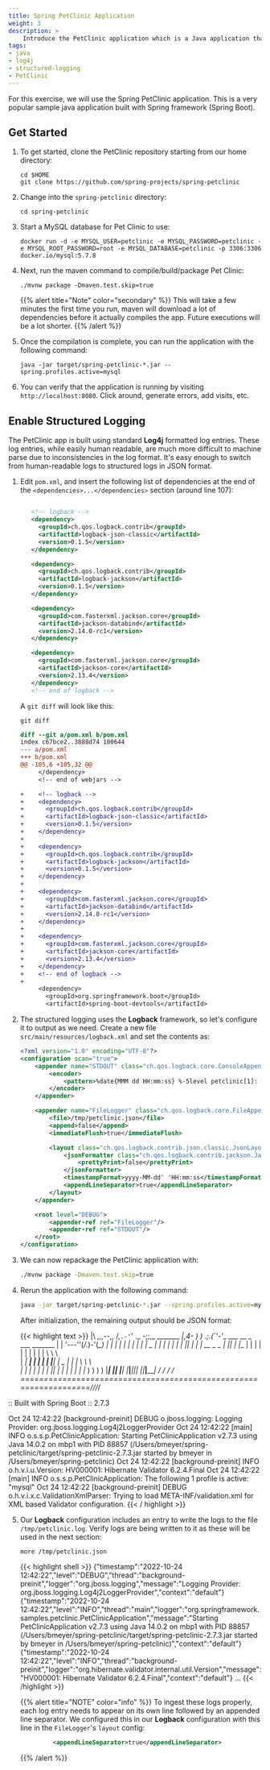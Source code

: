 ```yaml
---
title: Spring PetClinic Application
weight: 3
description: >
    Introduce the PetClinic application which is a Java application that will be used as the test bed for this workshop.
tags:
- java
- log4j
- structured-logging
- PetClinic
---
```


For this exercise, we will use the Spring PetClinic application. This is a very popular sample java application built with Spring framework (Spring Boot).

## Get Started

1. To get started, clone the PetClinic repository starting from our home directory:

   ```shell
   cd $HOME 
   git clone https://github.com/spring-projects/spring-petclinic
   ```


2. Change into the `spring-petclinic` directory:

   ```shell
   cd spring-petclinic
   ```

3. Start a MySQL database for Pet Clinic to use:

   ```shell
   docker run -d -e MYSQL_USER=petclinic -e MYSQL_PASSWORD=petclinic -e MYSQL_ROOT_PASSWORD=root -e MYSQL_DATABASE=petclinic -p 3306:3306 docker.io/mysql:5.7.8
   ```

4. Next, run the maven command to compile/build/package Pet Clinic:

   ```shell
   ./mvnw package -Dmaven.test.skip=true
   ```

   {{% alert title="Note" color="secondary" %}}
   This will take a few minutes the first time you run, maven will download a lot of dependencies before it actually compiles the app. Future executions will be a lot shorter.
   {{% /alert %}}

5. Once the compilation is complete, you can run the application with the following command:

   ```shell
   java -jar target/spring-petclinic-*.jar --spring.profiles.active=mysql
   ```

6. You can verify that the application is running by visiting `http://localhost:8080`. Click around, generate errors, add visits, etc.

## Enable Structured Logging

The PetClinic app is built using standard **Log4j** formatted log entries.  These log entries, while easily human readable, are much more difficult to machine parse due to inconsistencies in the log format.  It's easy enough to switch from human-readable logs to structured logs in JSON format.

1. Edit `pom.xml`, and insert the following list of dependencies at the end of the `<dependencies>...</dependencies>` section (around line 107):

    ```xml {linenos=table, linenostart=107}
   
       <!-- logback -->
       <dependency>
         <groupId>ch.qos.logback.contrib</groupId>
         <artifactId>logback-json-classic</artifactId>
         <version>0.1.5</version>
       </dependency>
   
       <dependency>
         <groupId>ch.qos.logback.contrib</groupId>
         <artifactId>logback-jackson</artifactId>
         <version>0.1.5</version>
       </dependency>
   
       <dependency>
         <groupId>com.fasterxml.jackson.core</groupId>
         <artifactId>jackson-databind</artifactId>
         <version>2.14.0-rc1</version>
       </dependency>
   
       <dependency>
         <groupId>com.fasterxml.jackson.core</groupId>
         <artifactId>jackson-core</artifactId>
         <version>2.13.4</version>
       </dependency>
       <!-- end of logback -->
   ```

   A `git diff` will look like this:
   
   ```shell
   git diff
   ```

    ```diff
    diff --git a/pom.xml b/pom.xml
    index c67bce2..3888d74 100644
    --- a/pom.xml
    +++ b/pom.xml
    @@ -105,6 +105,32 @@
         </dependency>
         <!-- end of webjars -->
    
    +    <!-- logback -->
    +    <dependency>
    +      <groupId>ch.qos.logback.contrib</groupId>
    +      <artifactId>logback-json-classic</artifactId>
    +      <version>0.1.5</version>
    +    </dependency>
    +
    +    <dependency>
    +      <groupId>ch.qos.logback.contrib</groupId>
    +      <artifactId>logback-jackson</artifactId>
    +      <version>0.1.5</version>
    +    </dependency>
    +
    +    <dependency>
    +      <groupId>com.fasterxml.jackson.core</groupId>
    +      <artifactId>jackson-databind</artifactId>
    +      <version>2.14.0-rc1</version>
    +    </dependency>
    +
    +    <dependency>
    +      <groupId>com.fasterxml.jackson.core</groupId>
    +      <artifactId>jackson-core</artifactId>
    +      <version>2.13.4</version>
    +    </dependency>
    +    <!-- end of logback -->
    +
         <dependency>
           <groupId>org.springframework.boot</groupId>
           <artifactId>spring-boot-devtools</artifactId>
    ```

2. The structured logging uses the **Logback** framework, so let's configure it to output as we need.  Create a new file `src/main/resources/logback.xml` and set the contents as:

    ```xml
    <?xml version="1.0" encoding="UTF-8"?>
    <configuration scan="true">
        <appender name="STDOUT" class="ch.qos.logback.core.ConsoleAppender">
            <encoder>
                <pattern>%date{MMM dd HH:mm:ss} %-5level petclinic[1]: %msg %n</pattern>
            </encoder>
        </appender>
    
        <appender name="FileLogger" class="ch.qos.logback.core.FileAppender">
            <file>/tmp/petclinic.json</file>
            <append>false</append>
            <immediateFlush>true</immediateFlush>
    
            <layout class="ch.qos.logback.contrib.json.classic.JsonLayout">
                <jsonFormatter class="ch.qos.logback.contrib.jackson.JacksonJsonFormatter">
                    <prettyPrint>false</prettyPrint>
                </jsonFormatter>
                <timestampFormat>yyyy-MM-dd' 'HH:mm:ss</timestampFormat>
                <appendLineSeparator>true</appendLineSeparator>
            </layout>
        </appender>
    
        <root level="DEBUG">
            <appender-ref ref="FileLogger"/>
            <appender-ref ref="STDOUT"/>
        </root>
    </configuration>
    ```

3. We can now repackage the PetClinic application with:

   ```bash
   ./mvnw package -Dmaven.test.skip=true
   ```

4. Rerun the application with the following command:

   ```bash
   java -jar target/spring-petclinic-*.jar --spring.profiles.active=mysql
   ```
   
   After initialization, the remaining output should be JSON format:

   {{< highlight text >}}
              |\      _,,,--,,_
             /,`.-'`'   ._  \-;;,_
  _______ __|,4-  ) )_   .;.(__`'-'__     ___ __    _ ___ _______
 |       | '---''(_/._)-'(_\_)   |   |   |   |  |  | |   |       |
 |    _  |    ___|_     _|       |   |   |   |   |_| |   |       | __ _ _
 |   |_| |   |___  |   | |       |   |   |   |       |   |       | \ \ \ \
 |    ___|    ___| |   | |      _|   |___|   |  _    |   |      _|  \ \ \ \
 |   |   |   |___  |   | |     |_|       |   | | |   |   |     |_    ) ) ) )
 |___|   |_______| |___| |_______|_______|___|_|  |__|___|_______|  / / / /
 ==================================================================/_/_/_/

:: Built with Spring Boot :: 2.7.3

Oct 24 12:42:22 [background-preinit] DEBUG o.jboss.logging: Logging Provider: org.jboss.logging.Log4j2LoggerProvider
Oct 24 12:42:22 [main] INFO o.s.s.p.PetClinicApplication: Starting PetClinicApplication v2.7.3 using Java 14.0.2 on mbp1 with PID 88857 (/Users/bmeyer/spring-petclinic/target/spring-petclinic-2.7.3.jar started by bmeyer in /Users/bmeyer/spring-petclinic)
Oct 24 12:42:22 [background-preinit] INFO  o.h.v.i.u.Version: HV000001: Hibernate Validator 6.2.4.Final
Oct 24 12:42:22 [main] INFO  o.s.s.p.PetClinicApplication: The following 1 profile is active: "mysql"
Oct 24 12:42:22 [background-preinit] DEBUG o.h.v.i.x.c.ValidationXmlParser: Trying to load META-INF/validation.xml for XML based Validator configuration.
   {{< / highlight >}}

5. Our **Logback** configuration includes an entry to write the logs to the file `/tmp/petclinic.log`. Verify logs are being written to it as these will be used in the next section:

   ```shell
   more /tmp/petclinic.json
   ```
   
   {{< highlight shell >}}
{"timestamp":"2022-10-24 12:42:22","level":"DEBUG","thread":"background-preinit","logger":"org.jboss.logging","message":"Logging Provider: org.jboss.logging.Log4j2LoggerProvider","context":"default"}
{"timestamp":"2022-10-24 12:42:22","level":"INFO","thread":"main","logger":"org.springframework.samples.petclinic.PetClinicApplication","message":"Starting PetClinicApplication v2.7.3 using Java 14.0.2 on mbp1 with PID 88857 (/Users/bmeyer/spring-petclinic/target/spring-petclinic-2.7.3.jar started by bmeyer in /Users/bmeyer/spring-petclinic)","context":"default"}
{"timestamp":"2022-10-24 12:42:22","level":"INFO","thread":"background-preinit","logger":"org.hibernate.validator.internal.util.Version","message":"HV000001: Hibernate Validator 6.2.4.Final","context":"default"}
   ...
   {{< /highlight >}}

   {{% alert title="NOTE" color="info" %}}
   To ingest these logs properly, each log entry needs to appear on its own line followed by an appended line separator.  We configured this in our **Logback** configuration with this line in the `FileLogger`'s `layout` config:

   ```xml
   			<appendLineSeparator>true</appendLineSeparator>
   ```
   {{% /alert %}}

